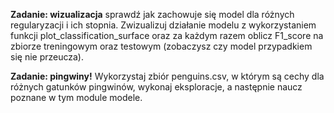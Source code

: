 **Zadanie: wizualizacja**
sprawdź jak zachowuje się model dla różnych regularyzacji i ich stopnia. Zwizualizuj działanie modelu z wykorzystaniem funkcji plot_classification_surface oraz za każdym razem oblicz F1_score na zbiorze treningowym oraz testowym (zobaczysz czy model przypadkiem się nie przeucza).

**Zadanie: pingwiny!**
Wykorzystaj zbiór penguins.csv, w którym są cechy dla różnych gatunków pingwinów, wykonaj eksploracje, a następnie naucz poznane w tym module modele.
